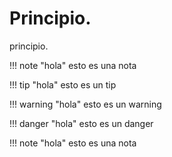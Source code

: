 # Principio.

principio.

!!! note "hola"
    esto es una nota

!!! tip "hola"
    esto es un tip

!!! warning "hola"
    esto es un warning

!!! danger "hola"
    esto es un danger

!!! note "hola"
    esto es una nota
